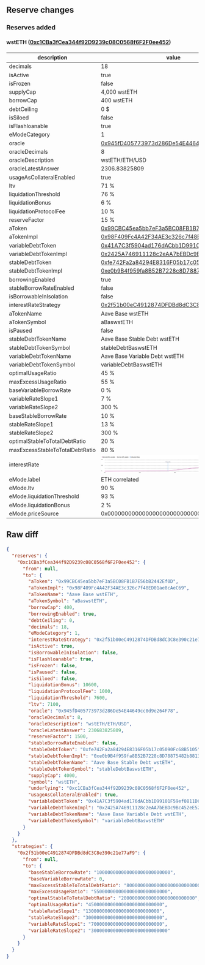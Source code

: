 ## Reserve changes

### Reserves added

#### wstETH ([0xc1CBa3fCea344f92D9239c08C0568f6F2F0ee452](https://basescan.org/address/0xc1CBa3fCea344f92D9239c08C0568f6F2F0ee452))

| description | value |
| --- | --- |
| decimals | 18 |
| isActive | true |
| isFrozen | false |
| supplyCap | 4,000 wstETH |
| borrowCap | 400 wstETH |
| debtCeiling | 0 $ |
| isSiloed | false |
| isFlashloanable | true |
| eModeCategory | 1 |
| oracle | [0x945fD405773973d286De54E44649cc0d9e264F78](https://basescan.org/address/0x945fD405773973d286De54E44649cc0d9e264F78) |
| oracleDecimals | 8 |
| oracleDescription | wstETH/ETH/USD |
| oracleLatestAnswer | 2306.83825809 |
| usageAsCollateralEnabled | true |
| ltv | 71 % |
| liquidationThreshold | 76 % |
| liquidationBonus | 6 % |
| liquidationProtocolFee | 10 % |
| reserveFactor | 15 % |
| aToken | [0x99CBC45ea5bb7eF3a5BC08FB1B7E56bB2442Ef0D](https://basescan.org/address/0x99CBC45ea5bb7eF3a5BC08FB1B7E56bB2442Ef0D) |
| aTokenImpl | [0x98F409Fc4A42F34AE3c326c7f48ED01ae8cAeC69](https://basescan.org/address/0x98F409Fc4A42F34AE3c326c7f48ED01ae8cAeC69) |
| variableDebtToken | [0x41A7C3f5904ad176dACbb1D99101F59ef0811DC1](https://basescan.org/address/0x41A7C3f5904ad176dACbb1D99101F59ef0811DC1) |
| variableDebtTokenImpl | [0x2425A746911128c2eAA7bEBDc9Bc452eE52208a1](https://basescan.org/address/0x2425A746911128c2eAA7bEBDc9Bc452eE52208a1) |
| stableDebtToken | [0xfe742Fa2a84294E8316F05b17c05090Fc68B5105](https://basescan.org/address/0xfe742Fa2a84294E8316F05b17c05090Fc68B5105) |
| stableDebtTokenImpl | [0xe0b9B4f959fa8B52B7228c8D78875482b8813349](https://basescan.org/address/0xe0b9B4f959fa8B52B7228c8D78875482b8813349) |
| borrowingEnabled | true |
| stableBorrowRateEnabled | false |
| isBorrowableInIsolation | false |
| interestRateStrategy | [0x2f51b00eC4912874DFDBd8dC3C8e390c21e77aF9](https://basescan.org/address/0x2f51b00eC4912874DFDBd8dC3C8e390c21e77aF9) |
| aTokenName | Aave Base wstETH |
| aTokenSymbol | aBaswstETH |
| isPaused | false |
| stableDebtTokenName | Aave Base Stable Debt wstETH |
| stableDebtTokenSymbol | stableDebtBaswstETH |
| variableDebtTokenName | Aave Base Variable Debt wstETH |
| variableDebtTokenSymbol | variableDebtBaswstETH |
| optimalUsageRatio | 45 % |
| maxExcessUsageRatio | 55 % |
| baseVariableBorrowRate | 0 % |
| variableRateSlope1 | 7 % |
| variableRateSlope2 | 300 % |
| baseStableBorrowRate | 10 % |
| stableRateSlope1 | 13 % |
| stableRateSlope2 | 300 % |
| optimalStableToTotalDebtRatio | 20 % |
| maxExcessStableToTotalDebtRatio | 80 % |
| interestRate | ![ir](/.assets/eda3aded0333ece535adb2c0df7f1b16add284a2.svg) |
| eMode.label | ETH correlated |
| eMode.ltv | 90 % |
| eMode.liquidationThreshold | 93 % |
| eMode.liquidationBonus | 2 % |
| eMode.priceSource | 0x0000000000000000000000000000000000000000 |


## Raw diff

```json
{
  "reserves": {
    "0xc1CBa3fCea344f92D9239c08C0568f6F2F0ee452": {
      "from": null,
      "to": {
        "aToken": "0x99CBC45ea5bb7eF3a5BC08FB1B7E56bB2442Ef0D",
        "aTokenImpl": "0x98F409Fc4A42F34AE3c326c7f48ED01ae8cAeC69",
        "aTokenName": "Aave Base wstETH",
        "aTokenSymbol": "aBaswstETH",
        "borrowCap": 400,
        "borrowingEnabled": true,
        "debtCeiling": 0,
        "decimals": 18,
        "eModeCategory": 1,
        "interestRateStrategy": "0x2f51b00eC4912874DFDBd8dC3C8e390c21e77aF9",
        "isActive": true,
        "isBorrowableInIsolation": false,
        "isFlashloanable": true,
        "isFrozen": false,
        "isPaused": false,
        "isSiloed": false,
        "liquidationBonus": 10600,
        "liquidationProtocolFee": 1000,
        "liquidationThreshold": 7600,
        "ltv": 7100,
        "oracle": "0x945fD405773973d286De54E44649cc0d9e264F78",
        "oracleDecimals": 8,
        "oracleDescription": "wstETH/ETH/USD",
        "oracleLatestAnswer": 230683825809,
        "reserveFactor": 1500,
        "stableBorrowRateEnabled": false,
        "stableDebtToken": "0xfe742Fa2a84294E8316F05b17c05090Fc68B5105",
        "stableDebtTokenImpl": "0xe0b9B4f959fa8B52B7228c8D78875482b8813349",
        "stableDebtTokenName": "Aave Base Stable Debt wstETH",
        "stableDebtTokenSymbol": "stableDebtBaswstETH",
        "supplyCap": 4000,
        "symbol": "wstETH",
        "underlying": "0xc1CBa3fCea344f92D9239c08C0568f6F2F0ee452",
        "usageAsCollateralEnabled": true,
        "variableDebtToken": "0x41A7C3f5904ad176dACbb1D99101F59ef0811DC1",
        "variableDebtTokenImpl": "0x2425A746911128c2eAA7bEBDc9Bc452eE52208a1",
        "variableDebtTokenName": "Aave Base Variable Debt wstETH",
        "variableDebtTokenSymbol": "variableDebtBaswstETH"
      }
    }
  },
  "strategies": {
    "0x2f51b00eC4912874DFDBd8dC3C8e390c21e77aF9": {
      "from": null,
      "to": {
        "baseStableBorrowRate": "100000000000000000000000000",
        "baseVariableBorrowRate": 0,
        "maxExcessStableToTotalDebtRatio": "800000000000000000000000000",
        "maxExcessUsageRatio": "550000000000000000000000000",
        "optimalStableToTotalDebtRatio": "200000000000000000000000000",
        "optimalUsageRatio": "450000000000000000000000000",
        "stableRateSlope1": "130000000000000000000000000",
        "stableRateSlope2": "3000000000000000000000000000",
        "variableRateSlope1": "70000000000000000000000000",
        "variableRateSlope2": "3000000000000000000000000000"
      }
    }
  }
}
```